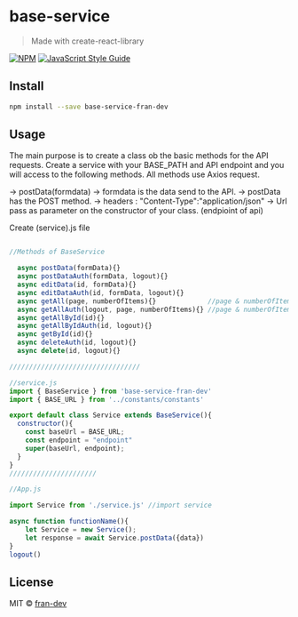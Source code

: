 # base-service

> Made with create-react-library

[![NPM](https://img.shields.io/npm/v/base-service.svg)](https://www.npmjs.com/package/base-service) [![JavaScript Style Guide](https://img.shields.io/badge/code_style-standard-brightgreen.svg)](https://standardjs.com)

## Install

```bash
npm install --save base-service-fran-dev
```

## Usage

The main purpose is to create a class ob the basic methods for the API requests.
Create a service with your BASE_PATH and API endpoint and you will access to the following methods.
All methods use Axios request.  

-> postData(formdata)
   -> formdata is the data send to the API.
   -> postData has the POST method. 
   -> headers : "Content-Type":"application/json"
   -> Url pass as parameter on the constructor of your class. (endpioint of api)


Create (service).js file

```jsx

//Methods of BaseService

  async postData(formData){}
  async postDataAuth(formData, logout){}
  async editData(id, formData){}
  async editDataAuth(id, formData, logout){}
  async getAll(page, numberOfItems){}             //page & numberOfItems are optional defaults = ""
  async getAllAuth(logout, page, numberOfItems){} //page & numberOfItems are optional defaults = ""
  async getAllById(id){}          
  async getAllByIdAuth(id, logout){}
  async getById(id){}
  async deleteAuth(id, logout){}
  async delete(id, logout){}

/////////////////////////////////

//service.js
import { BaseService } from 'base-service-fran-dev'
import { BASE_URL } from '../constants/constants'

export default class Service extends BaseService(){
  constructor(){
    const baseUrl = BASE_URL;
    const endpoint = "endpoint"
    super(baseUrl, endpoint);
  }
}
//////////////////////

//App.js

import Service from './service.js' //import service

async function functionName(){
    let Service = new Service();
    let response = await Service.postData({data})
}
logout()

```

## License

MIT © [fran-dev](https://github.com/fran-dev)
